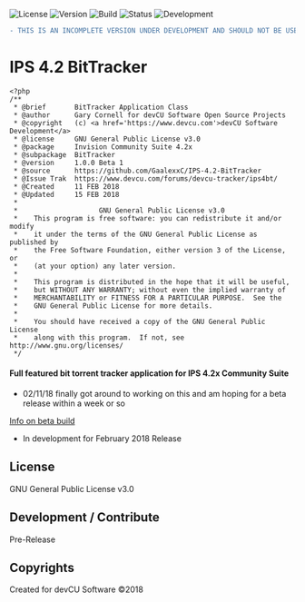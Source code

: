 ![License](https://img.shields.io/badge/License-GNUv3-blue.svg)  ![Version](https://img.shields.io/badge/Version-1.0.0-blue.svg)
    ![Build](https://img.shields.io/badge/Build-Beta1-lightgrey.svg)
    ![Status](https://img.shields.io/badge/Status-Incomplete-red.svg)
    ![Development](https://img.shields.io/badge/Development-Active-blue.svg)

```diff
- THIS IS AN INCOMPLETE VERSION UNDER DEVELOPMENT AND SHOULD NOT BE USED IN ANY ENVIRONMENT!!!
```
    
# IPS 4.2 BitTracker

```
<?php
/**
 * @brief       BitTracker Application Class
 * @author      Gary Cornell for devCU Software Open Source Projects
 * @copyright   (c) <a href='https://www.devcu.com'>devCU Software Development</a>
 * @license     GNU General Public License v3.0
 * @package     Invision Community Suite 4.2x
 * @subpackage	BitTracker
 * @version     1.0.0 Beta 1
 * @source      https://github.com/GaalexxC/IPS-4.2-BitTracker
 * @Issue Trak  https://www.devcu.com/forums/devcu-tracker/ips4bt/
 * @Created     11 FEB 2018
 * @Updated     15 FEB 2018
 *
 *                    GNU General Public License v3.0
 *    This program is free software: you can redistribute it and/or modify       
 *    it under the terms of the GNU General Public License as published by       
 *    the Free Software Foundation, either version 3 of the License, or          
 *    (at your option) any later version.                                        
 *                                                                               
 *    This program is distributed in the hope that it will be useful,            
 *    but WITHOUT ANY WARRANTY; without even the implied warranty of             
 *    MERCHANTABILITY or FITNESS FOR A PARTICULAR PURPOSE.  See the
 *    GNU General Public License for more details.
 *                                                                               
 *    You should have received a copy of the GNU General Public License
 *    along with this program.  If not, see http://www.gnu.org/licenses/
 */
```

#### Full featured bit torrent tracker application for IPS 4.2x Community Suite

- 02/11/18 finally got around to working on this and am hoping for a beta release within a week or so

[Info on beta build](https://www.devcu.com/forums/devcu-tracker/ips4bt/version-100-beta-1-initial-build-r3/)

- In development for February 2018 Release

## License

GNU General Public License v3.0

## Development / Contribute

Pre-Release

## Copyrights

Created for devCU Software ©2018
